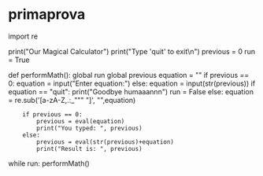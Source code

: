 # primaprova

import re

print("Our Magical Calculator")
print("Type 'quit' to exit\n")
previous = 0
run = True

def performMath():
    global run
    global previous
    equation = ""
    if previous == 0:
        equation = input("Enter equation:")
    else:
        equation = input(str(previous))
    if equation == "quit":
        print("Goodbye humaaannn")
        run = False
    else:
        equation = re.sub('[a-zA-Z,.:_""" "]', "",equation)

        if previous == 0:
            previous = eval(equation)
            print("You typed: ", previous)
        else:
            previous = eval(str(previous)+equation)
            print("Result is: ", previous)

while run:
      performMath()
